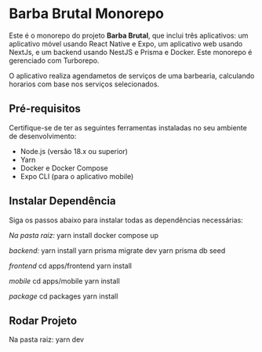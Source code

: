 # Barba Brutal Monorepo

Este é o monorepo do projeto **Barba Brutal**, que inclui três aplicativos: um aplicativo móvel usando React Native e Expo, um aplicativo web usando NextJs, e um backend usando NestJS e Prisma e Docker. Este monorepo é gerenciado com Turborepo.

O aplicativo realiza agendametos de serviços de uma barbearia, calculando horarios com base nos serviços selecionados.

## Pré-requisitos

Certifique-se de ter as seguintes ferramentas instaladas no seu ambiente de desenvolvimento:

- Node.js (versão 18.x ou superior)
- Yarn
- Docker e Docker Compose
- Expo CLI (para o aplicativo mobile)

## Instalar Dependência

Siga os passos abaixo para instalar todas as dependências necessárias:

_Na pasta raiz:_
yarn install
docker compose up

_backend:_
yarn install
yarn prisma migrate dev
yarn prisma db seed

_frontend_
cd apps/frontend
yarn install

_mobile_
cd apps/mobile
yarn install

_package_
cd packages
yarn install

## Rodar Projeto

Na pasta raiz:
yarn dev
